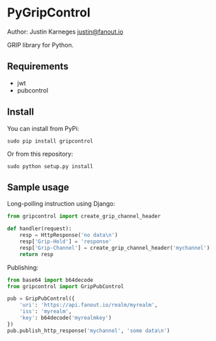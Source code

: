 PyGripControl
=============
Author: Justin Karneges <justin@fanout.io>

GRIP library for Python.

Requirements
------------

* jwt
* pubcontrol

Install
-------

You can install from PyPi:

    sudo pip install gripcontrol

Or from this repository:

    sudo python setup.py install

Sample usage
------------

Long-polling instruction using Django:

```python
from gripcontrol import create_grip_channel_header

def handler(request):
    resp = HttpResponse('no data\n')
    resp['Grip-Hold'] = 'response'
    resp['Grip-Channel'] = create_grip_channel_header('mychannel')
    return resp
```

Publishing:

```python
from base64 import b64decode
from gripcontrol import GripPubControl

pub = GripPubControl({
    'uri': 'https://api.fanout.io/realm/myrealm',
    'iss': 'myrealm',
    'key': b64decode('myrealmkey')
})
pub.publish_http_response('mychannel', 'some data\n')
```
